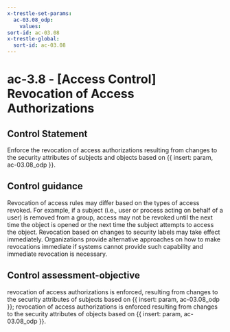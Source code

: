 ```yaml
---
x-trestle-set-params:
  ac-03.08_odp:
    values:
sort-id: ac-03.08
x-trestle-global:
  sort-id: ac-03.08
---
```


# ac-3.8 - \[Access Control\] Revocation of Access Authorizations

## Control Statement

Enforce the revocation of access authorizations resulting from changes to the security attributes of subjects and objects based on {{ insert: param, ac-03.08_odp }}.

## Control guidance

Revocation of access rules may differ based on the types of access revoked. For example, if a subject (i.e., user or process acting on behalf of a user) is removed from a group, access may not be revoked until the next time the object is opened or the next time the subject attempts to access the object. Revocation based on changes to security labels may take effect immediately. Organizations provide alternative approaches on how to make revocations immediate if systems cannot provide such capability and immediate revocation is necessary.

## Control assessment-objective

revocation of access authorizations is enforced, resulting from changes to the security attributes of subjects based on {{ insert: param, ac-03.08_odp }};
revocation of access authorizations is enforced resulting from changes to the security attributes of objects based on {{ insert: param, ac-03.08_odp }}.
